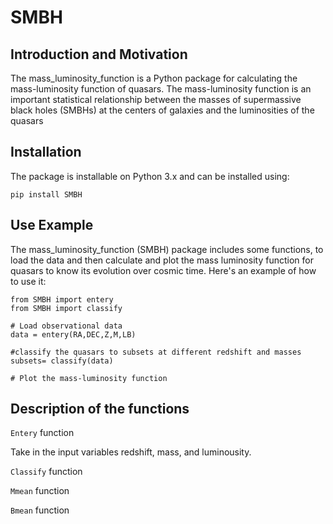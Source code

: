 # SMBH

## Introduction and Motivation

The mass_luminosity_function is a Python package for calculating the mass-luminosity function of quasars. The mass-luminosity function is an important statistical relationship between the masses of supermassive black holes (SMBHs) at the centers of galaxies and the luminosities of the quasars

## Installation

The package is installable on Python 3.x and can be installed using:

```pip install SMBH```

## Use Example

The mass_luminosity_function (SMBH) package includes some functions, to load the data and then calculate and plot the mass luminosity function for quasars to know its evolution over cosmic time. 
Here's an example of how to use it:

```
from SMBH import entery
from SMBH import classify

# Load observational data
data = entery(RA,DEC,Z,M,LB)

#classify the quasars to subsets at different redshift and masses
subsets= classify(data)

# Plot the mass-luminosity function
```

## Description of the functions
```Entery``` function

Take in the input variables redshift, mass, and luminousity.

```Classify``` function

```Mmean``` function

```Bmean``` function
